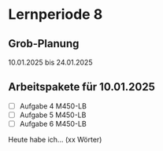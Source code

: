 # Lernperiode 8

## Grob-Planung

10.01.2025 bis 24.01.2025

## Arbeitspakete für 10.01.2025

- [ ] Aufgabe 4 M450-LB
- [ ] Aufgabe 5 M450-LB
- [ ] Aufgabe 6 M450-LB

Heute habe ich... (xx Wörter)

